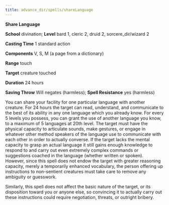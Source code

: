 ```yaml
---
title: advance_dir/spells/shareLanguage
---
```

 **Share Language**

**School** divination; **Level** bard 1, cleric 2, druid 2, sorcere_dir/wizard 2

**Casting Time** 1 standard action

**Components** V, S, M (a page from a dictionary)

**Range** touch

**Target** creature touched

**Duration** 24 hours

**Saving Throw** Will negates (harmless); **Spell Resistance** yes (harmless)

You can share your facility for one particular language with another creature. For 24 hours the target can read, understand, and communicate to the best of its ability in any one language which you already know. For every 5 levels you possess, you can grant the use of another language you know, to a maximum of 5 languages at 20th level. The target must have the physical capacity to articulate sounds, make gestures, or engage in whatever other method speakers of the language use to communicate with each other in order to actually converse. If the target lacks the mental capacity to grasp an actual language it still gains enough knowledge to respond to and carry out even extremely complex commands or suggestions coached in the language (whether written or spoken). However, since this spell does not endow the target with greater reasoning capacity, merely a temporarily enhanced vocabulary, the person offering up instructions to non-sentient creatures must take care to remove any ambiguity or guesswork.

Similarly, this spell does not affect the basic nature of the target, or its disposition toward you or anyone else, so convincing it to actually carry out these instructions could require negotiation, threats, or outright bribery.


